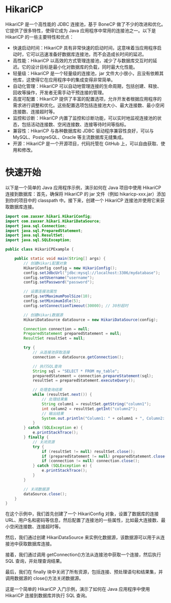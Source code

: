 # HikariCP

HikariCP 是一个高性能的 JDBC 连接池，基于 BoneCP 做了不少的改进和优化。它提供了很多特性，使得它成为 Java 应用程序中常用的连接池之一。以下是 HikariCP 的一些主要特性和优点：

- 快速启动时间：HikariCP 具有非常快速的启动时间，这意味着当应用程序启动时，它可以迅速准备好数据库连接池，而不会造成长时间的延迟。
- 高性能：HikariCP 以高效的方式管理连接池，减少了与数据库交互时的延迟。它的设计目标是最小化对数据库的负载，同时最大化性能。
- 轻量级：HikariCP 是一个轻量级的连接池，jar 文件大小很小，且没有依赖其他库，这使得它在应用程序中的集成变得非常简单。
- 自动化管理：HikariCP 可以自动地管理连接的生命周期，包括创建、释放、回收等操作，开发者无需手动干预连接的管理。
- 高度可配置：HikariCP 提供了丰富的配置选项，允许开发者根据应用程序的需求进行调整和优化。这些配置选项包括连接池大小、最大连接数、最小空闲连接数、连接超时等。
- 监控和诊断：HikariCP 内置了监控和诊断功能，可以实时地监视连接池的状态，包括活动连接数、空闲连接数、连接等待时间等指标。
- 兼容性：HikariCP 与各种数据库和 JDBC 驱动程序兼容性良好，可以与 MySQL、PostgreSQL、Oracle 等主流数据库无缝集成。
- 开源：HikariCP 是一个开源项目，代码托管在 GitHub 上，可以自由获取、使用和修改。

# 快速开始

以下是一个简单的 Java 应用程序示例，演示如何在 Java 项目中使用 HikariCP 连接到数据库：首先，确保将 HikariCP 的 jar 文件（例如 hikaricp-xxx.jar）添加到你的项目中的 classpath 中。接下来，创建一个 HikariCP 连接池并使用它来获取数据库连接。

```java
import com.zaxxer.hikari.HikariConfig;
import com.zaxxer.hikari.HikariDataSource;
import java.sql.Connection;
import java.sql.PreparedStatement;
import java.sql.ResultSet;
import java.sql.SQLException;

public class HikariCPExample {

    public static void main(String[] args) {
        // 创建Hikari配置对象
        HikariConfig config = new HikariConfig();
        config.setJdbcUrl("jdbc:mysql://localhost:3306/mydatabase");
        config.setUsername("username");
        config.setPassword("password");

        // 设置连接池属性
        config.setMaximumPoolSize(10);
        config.setMinimumIdle(5);
        config.setConnectionTimeout(30000); // 30秒超时

        // 创建Hikari数据源
        HikariDataSource dataSource = new HikariDataSource(config);

        Connection connection = null;
        PreparedStatement preparedStatement = null;
        ResultSet resultSet = null;

        try {
            // 从连接池获取连接
            connection = dataSource.getConnection();

            // 执行SQL查询
            String sql = "SELECT * FROM my_table";
            preparedStatement = connection.prepareStatement(sql);
            resultSet = preparedStatement.executeQuery();

            // 处理查询结果
            while (resultSet.next()) {
                // 处理结果集
                String column1 = resultSet.getString("column1");
                int column2 = resultSet.getInt("column2");
                // 输出结果
                System.out.println("Column1: " + column1 + ", Column2: " + column2);
            }
        } catch (SQLException e) {
            e.printStackTrace();
        } finally {
            // 关闭资源
            try {
                if (resultSet != null) resultSet.close();
                if (preparedStatement != null) preparedStatement.close();
                if (connection != null) connection.close();
            } catch (SQLException e) {
                e.printStackTrace();
            }
        }

        // 关闭数据源
        dataSource.close();
    }
}
```

在这个示例中，我们首先创建了一个 HikariConfig 对象，设置了数据库的连接 URL、用户名和密码等信息，然后配置了连接池的一些属性，比如最大连接数、最小空闲连接数、连接超时等。

然后，我们通过创建 HikariDataSource 来实例化数据源，该数据源可以用于从连接池中获取数据库连接。

接着，我们通过调用 getConnection()方法从连接池中获取一个连接，然后执行 SQL 查询，并处理查询结果。

最后，我们在 finally 块中关闭了所有资源，包括连接、预处理语句和结果集，并调用数据源的 close()方法关闭数据源。

这是一个简单的 HikariCP 入门示例，演示了如何在 Java 应用程序中使用 HikariCP 连接到数据库并执行 SQL 查询。
